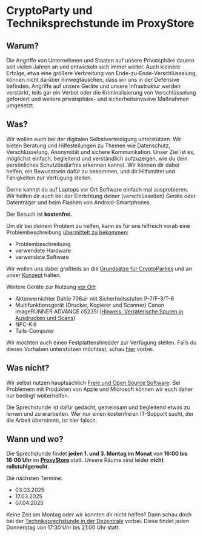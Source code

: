 # CryptoParty und Techniksprechstunde im ProxyStore

## Warum?

Die Angriffe von Unternehmen und Staaten auf unsere Privatsphäre dauern seit vielen Jahren an und entwickeln sich immer weiter. Auch kleinere Erfolge, etwa eine größere Verbreitung von Ende-zu-Ende-Verschlüsselung, können nicht darüber hinwegtäuschen, dass wir uns in der Defensive befinden. Angriffe auf unsere Geräte und unsere Infrastruktur werden verstärkt, teils gar ein Verbot oder die Kriminalisierung von Verschlüsselung gefordert und weitere privatsphäre- und sicherheitsinvasive Maßnahmen umgesetzt.

## Was?

Wir wollen euch bei der digitalen Selbstverteidigung unterstützen. Wir bieten Beratung und Hilfestellungen zu Themen wie Datenschutz, Verschlüsselung, Anonymität und sichere Kommunikation. Unser Ziel ist es, möglichst einfach, begleitend und verständlich aufzuzeigen, wie du dein persönliches Schutzbedürfnis erkennen kannst. Wir können dir dabei helfen, ein Bewusstsein dafür zu bekommen, und dir Hilfsmittel und Fähigkeiten zur Verfügung stellen.

Gerne kannst du auf Laptops vor Ort Software einfach mal ausprobieren. Wir helfen dir auch bei der Einrichtung deiner (verschlüsselten) Geräte oder Datenträger und beim Flashen von Android-Smartphones.

Der Besuch ist **kostenfrei**.

Um dir bei deinem Problem zu helfen, kann es für uns hilfreich vorab eine Problembeschreibung [übermittelt zu bekommen](contact.html):

* Problembeschreibung
* verwendete Hardware
* verwendete Software

Wir wollen uns dabei großteils an die [Grundsätze für CryptoParties](https://www.cryptoparty.in/guiding_principles) und an unser [Konzept](https://dys2p.com/konzept.html) halten.

Weitere Geräte zur Nutzung [vor Ort](index.html):

* Aktenvernichter Dahle 706air mit Sicherheitsstufen P-7/F-3/T-6
* Multifunktionsgerät (Drucker, Kopierer und Scanner) Canon imageRUNNER ADVANCE c5235i ([Hinweis: Verräterische Spuren in Ausdrucken und Scans](https://dys2p.com/de/2022-09-print-scan-traces.html))
* NFC-Kill
* Tails-Computer

Wir möchten auch einen Festplattenshredder zur Verfügung stellen. Falls du dieses Vorhaben unterstützen möchtest, schau [hier](https://dys2p.com/de/support.html) vorbei.

## Was nicht?

Wir selbst nutzen hauptsächlich [Freie und Open Source Software](https://de.wikipedia.org/wiki/Free/Libre_Open_Source_Software). Bei Problemem mit Produkten von Apple und Microsoft können wir euch daher nur bedingt weiterhelfen.

Die Sprechstunde ist dafür gedacht, gemeinsam und begleitend etwas zu lernen und zu erarbeiten. Wer nur einen kostenfreien IT-Support sucht, der die Arbeit übernimmt, ist hier falsch.

## Wann und wo?

Die Sprechstunde findet **jeden 1. und 3. Montag im Monat** von **16:00 bis 18:00 Uhr** im **[ProxyStore](https://proxysto.re/de/)** statt. Unsere Räume sind leider **nicht rollstuhlgerecht**.

Die nächsten Termine:

* 03.03.2025
* 17.03.2025
* 07.04.2025

Keine Zeit am Montag oder wir konnten dir nicht helfen? Dann schau doch bei der [Techniksprechstunde in der Dezentrale](https://dezentrale.space/events/techniksprechstunde/) vorbei. Diese findet jeden Donnerstag von 17:30 Uhr bis 21:00 Uhr statt.

<!--
## Empfehlungen
### Links

### Bücher

### Filme
-->
